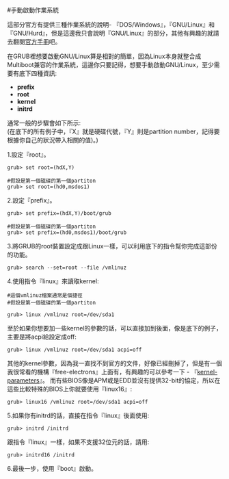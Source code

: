 #手動啟動作業系統

這部分官方有提供三種作業系統的說明- 『DOS/Windows』，『GNU/Linux』和『GNU/Hurd』，但是這邊我只會說明『GNU/Linux』的部分，其他有興趣的就請去翻閱[官方手冊](https://www.gnu.org/software/grub/manual/grub.html#OS_002dspecific-notes)吧。

在GRUB裡想要啟動GNU/Linux算是相對的簡單，因為Linux本身就整合成Multiboot兼容的作業系統，這邊你只要記得，想要手動啟動GNU/Linux，至少需要有底下四種資訊:
- **prefix**
- **root**
- **kernel**
- **initrd**

通常一般的步驟會如下所示:<br>
(在底下的所有例子中，『X』就是硬碟代號，『Y』則是partition number，記得要根據你自己的狀況帶入相關的值)。)


1.設定『root』。
```
grub> set root=(hdX,Y)

#假設是第一個磁碟的第一個partiton
grub> set root=(hd0,msdos1)

```

2.設定『prefix』。
```
grub> set prefix=(hdX,Y)/boot/grub

#假設是第一個磁碟的第一個partiton
grub> set prefix=(hd0,msdos1)/boot/grub
```

3.將GRUB的root裝置設定成跟Linux一樣，可以利用底下的指令幫你完成這部份的功能。
```
grub> search --set=root --file /vmlinuz
```

4.使用指令『linux』來讀取kernel:
```
#這個vmlinuz檔案通常是個捷徑
#假設是第一個磁碟的第一個partiton

grub> linux /vmlinuz root=/dev/sda1
```
至於如果你想要加一些kernel的參數的話，可以直接加到後面，像是底下的例子，主要是將acpi給設定成off:
```
grub> linux /vmlinuz root=/dev/sda1 acpi=off
```
其他的kernel參數，因為我一直找不到官方的文件，好像已經刪掉了，但是有一個我很常看的機構『free-electrons』上面有，有興趣的可以參考一下 - 『[kernel-parameters](http://lxr.free-electrons.com/source/Documentation/kernel-parameters.txt)』。
而有些BIOS像是APM或是EDD並沒有提供32-bit的協定，所以在這些比較特殊的BIOS上你就要使用『linux16』:
```
grub> linux16 /vmlinuz root=/dev/sda1 acpi=off
```
5.如果你有initrd的話，直接在指令『linux』後面使用:
```
grub> initrd /initrd
```
跟指令『linux』一樣，如果不支援32位元的話，請用:
```
grub> initrd16 /initrd
```
6.最後一步，使用『boot』啟動。








